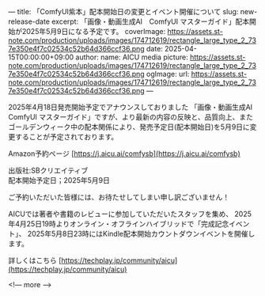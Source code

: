 —
title: 「ComfyUI紫本」配本開始日の変更とイベント開催について
slug: new-release-date
excerpt: 「画像・動画生成AI　ComfyUI マスターガイド」配本開始が2025年5月9日になる予定です。
coverImage: https://assets.st-note.com/production/uploads/images/174712619/rectangle_large_type_2_737e350e4f7c02534c52b64d366ccf36.png
date: 2025-04-15T00:00:00+09:00
author:
  name: AICU media
  picture: https://assets.st-note.com/production/uploads/images/174712619/rectangle_large_type_2_737e350e4f7c02534c52b64d366ccf36.png
ogImage:
  url: https://assets.st-note.com/production/uploads/images/174712619/rectangle_large_type_2_737e350e4f7c02534c52b64d366ccf36.png
—

2025年4月18日発売開始予定でアナウンスしておりました
「画像・動画生成AI　ComfyUI マスターガイド」ですが、より最新の内容の反映と、品質向上、またゴールデンウィーク中の配本関係により、発売予定日(配本開始日)を5月9日に変更することが予定されております。

Amazon予約ページ
[https://j.aicu.ai/comfysb](https://j.aicu.ai/comfysb)

出版社:SBクリエイティブ  
配本開始予定日；2025年5月9日

ご予約いただいた皆様には、お待たせしてしまい申し訳ございません！

AICUでは著者や書籍のレビューに参加していただいたスタッフを集め、
2025年4月25日19時よりオンライン・オフラインハイブリッドで「完成記念イベント」、
2025年5月8日23時にはKindle配本開始カウントダウンイベントを開催します。


詳しくはこちら
[https://techplay.jp/community/aicu](https://techplay.jp/community/aicu)


<!— more —>
